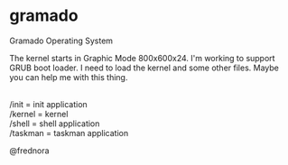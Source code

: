 # gramado
Gramado Operating System


The kernel starts in Graphic Mode 800x600x24.
I'm working to support GRUB boot loader. 
I need to load the kernel and some other files. 
Maybe you can help me with this thing.


<br>/init    = init application
<br>/kernel  = kernel
<br>/shell   = shell application 
<br>/taskman = taskman application

@frednora
